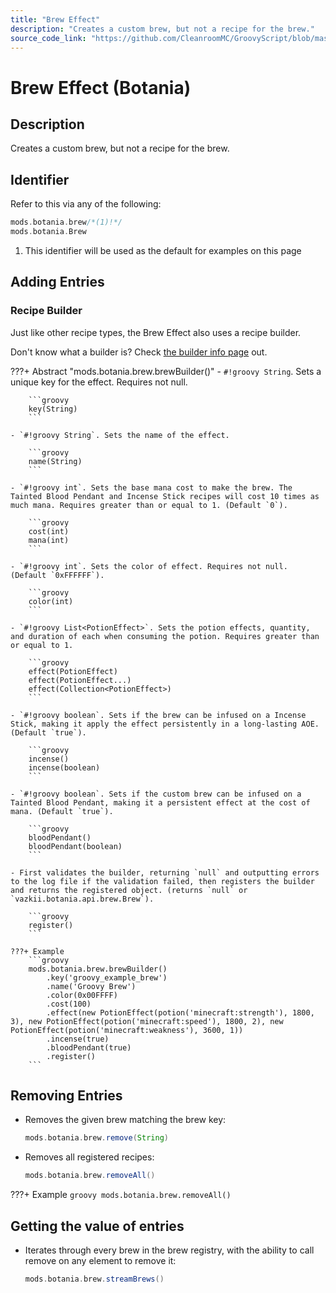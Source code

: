 ```yaml
---
title: "Brew Effect"
description: "Creates a custom brew, but not a recipe for the brew."
source_code_link: "https://github.com/CleanroomMC/GroovyScript/blob/master/src/main/java/com/cleanroommc/groovyscript/compat/mods/botania/Brew.java"
---
```


# Brew Effect (Botania)

## Description

Creates a custom brew, but not a recipe for the brew.

## Identifier

Refer to this via any of the following:

```groovy hl_lines="1"
mods.botania.brew/*(1)!*/
mods.botania.Brew
```

1. This identifier will be used as the default for examples on this page

## Adding Entries

### Recipe Builder

Just like other recipe types, the Brew Effect also uses a recipe builder.

Don't know what a builder is? Check [the builder info page](../../../groovy/builder.md) out.

???+ Abstract "mods.botania.brew.brewBuilder()"
    - `#!groovy String`. Sets a unique key for the effect. Requires not null.

        ```groovy
        key(String)
        ```

    - `#!groovy String`. Sets the name of the effect.

        ```groovy
        name(String)
        ```

    - `#!groovy int`. Sets the base mana cost to make the brew. The Tainted Blood Pendant and Incense Stick recipes will cost 10 times as much mana. Requires greater than or equal to 1. (Default `0`).

        ```groovy
        cost(int)
        mana(int)
        ```

    - `#!groovy int`. Sets the color of effect. Requires not null. (Default `0xFFFFFF`).

        ```groovy
        color(int)
        ```

    - `#!groovy List<PotionEffect>`. Sets the potion effects, quantity, and duration of each when consuming the potion. Requires greater than or equal to 1.

        ```groovy
        effect(PotionEffect)
        effect(PotionEffect...)
        effect(Collection<PotionEffect>)
        ```

    - `#!groovy boolean`. Sets if the brew can be infused on a Incense Stick, making it apply the effect persistently in a long-lasting AOE. (Default `true`).

        ```groovy
        incense()
        incense(boolean)
        ```

    - `#!groovy boolean`. Sets if the custom brew can be infused on a Tainted Blood Pendant, making it a persistent effect at the cost of mana. (Default `true`).

        ```groovy
        bloodPendant()
        bloodPendant(boolean)
        ```

    - First validates the builder, returning `null` and outputting errors to the log file if the validation failed, then registers the builder and returns the registered object. (returns `null` or `vazkii.botania.api.brew.Brew`).

        ```groovy
        register()
        ```

    ???+ Example
        ```groovy
        mods.botania.brew.brewBuilder()
            .key('groovy_example_brew')
            .name('Groovy Brew')
            .color(0x00FFFF)
            .cost(100)
            .effect(new PotionEffect(potion('minecraft:strength'), 1800, 3), new PotionEffect(potion('minecraft:speed'), 1800, 2), new PotionEffect(potion('minecraft:weakness'), 3600, 1))
            .incense(true)
            .bloodPendant(true)
            .register()
        ```



## Removing Entries

- Removes the given brew matching the brew key:

    ```groovy
    mods.botania.brew.remove(String)
    ```

- Removes all registered recipes:

    ```groovy
    mods.botania.brew.removeAll()
    ```

???+ Example
    ```groovy
    mods.botania.brew.removeAll()
    ```

## Getting the value of entries

- Iterates through every brew in the brew registry, with the ability to call remove on any element to remove it:

    ```groovy
    mods.botania.brew.streamBrews()
    ```
